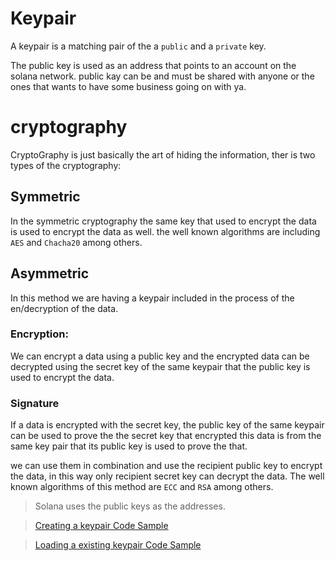 # Keypair
A keypair is a matching pair of the a `public` and a `private` key.  

The public key is used as an address that points to an account on the solana network. public kay can be and must be shared with anyone or the ones that wants to have some business going on with ya.


# cryptography

CryptoGraphy is just  basically the art of hiding the information, ther is two types of the cryptography: 

## Symmetric

In the symmetric cryptography the same key that used to encrypt the data is used to encrypt the data as well. the well known algorithms are including `AES` and `Chacha20` among others.

## Asymmetric

In this method we are having a keypair included in the process of the en/decryption of the data.

### Encryption:
We can encrypt a data using a public key and the encrypted data can be decrypted using the secret key of the same keypair that the public key is used to encrypt the data.

### Signature

If a data is encrypted with the secret key, the public key of the same keypair can be used to prove the the secret key that encrypted this data is from the same key pair that its public key is used to prove the that.


we can use them in combination and use the recipient public key to encrypt the data, in this way only recipient secret key can decrypt the data.
The well known algorithms of this method are `ECC` and  `RSA` among others.

> Solana uses the public keys as the addresses.

> [Creating a keypair Code Sample](./code_samples/ts_code_samples.md#creating-a-keypair) 

> [Loading a existing keypair Code Sample](./code_samples/ts_code_samples.md#creating-a-keypair) 